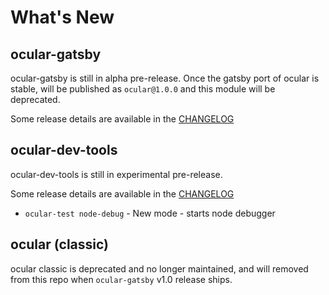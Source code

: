 # What's New

## ocular-gatsby

ocular-gatsby is still in alpha pre-release. Once the gatsby port of ocular is stable, will be published as `ocular@1.0.0` and this module will be deprecated.

Some release details are available in the [CHANGELOG](https://github.com/uber-web/ocular/blob/master/modules/gatsby/CHANGELOG.md)


## ocular-dev-tools

ocular-dev-tools is still in experimental pre-release.

Some release details are available in the [CHANGELOG](https://github.com/uber-web/ocular/blob/master/modules/dev-tools/CHANGELOG.md)

- `ocular-test node-debug` - New mode - starts node debugger

## ocular (classic)

ocular classic is deprecated and no longer maintained, and will removed from this repo when `ocular-gatsby` v1.0 release ships.
